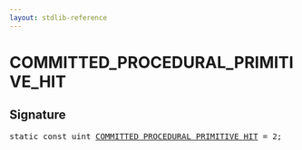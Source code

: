 ```yaml
---
layout: stdlib-reference
---
```


# COMMITTED_PROCEDURAL_PRIMITIVE_HIT

## Signature
<pre>
<span class='code_keyword'>static</span> <span class='code_keyword'>const</span> <span class="code_keyword">uint</span> <a href="/stdlib-reference/global-decls/COMMITTED_PROCEDURAL_PRIMITIVE_HIT">COMMITTED_PROCEDURAL_PRIMITIVE_HIT</a> = 2;
</pre>

